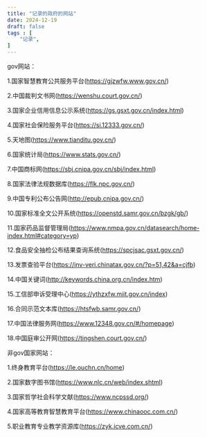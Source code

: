 ```yaml
---
title: "记录的政府的网站"
date: 2024-12-19
draft: false
tags : [
    "记录",
]
---
```



gov网站：

1.国家智慧教育公共服务平台(https://gjzwfw.www.gov.cn/)

2.中国裁判文书网(https://wenshu.court.gov.cn/)

3.国家企业信用信息公示系统(https://gs.gsxt.gov.cn/index.html)

4.国家社会保险服务平台(https://si.12333.gov.cn/)

5.天地图(https://www.tianditu.gov.cn/)

6.国家统计局(https://www.stats.gov.cn/)

7.中国商标网(https://sbj.cnipa.gov.cn/sbj/index.html)

8.国家法律法规数据库(https://flk.npc.gov.cn/)

9.中国专利公布公告网(http://epub.cnipa.gov.cn/)

10.国家标准全文公开系统(https://openstd.samr.gov.cn/bzgk/gb/)

11.国家药品监督管理局(https://www.nmpa.gov.cn/datasearch/home-index.html#category=yp)

12.食品安全抽检公布结果查询系统(https://spcjsac.gsxt.gov.cn/)

13.发票查验平台(https://inv-veri.chinatax.gov.cn/?p=51,42&a=cjfb)

14.中国关键词(http://keywords.china.org.cn/index.htm)

15.工信部申诉受理中心(https://ythzxfw.miit.gov.cn/index)

16.合同示范文本库(https://htsfwb.samr.gov.cn/)

17.中国法律服务网(https://www.12348.gov.cn/#/homepage)

18.中国庭审公开网(https://tingshen.court.gov.cn/)

非gov国家网站：

1.终身教育平台(https://le.ouchn.cn/home)

2.国家数字图书馆(https://www.nlc.cn/web/index.shtml)

3.国家哲学社会科学文献(https://www.ncpssd.org/)

4.国家高等教育智慧教育平台(https://www.chinaooc.com.cn/)

5.职业教育专业教学资源库(https://zyk.icve.com.cn/)